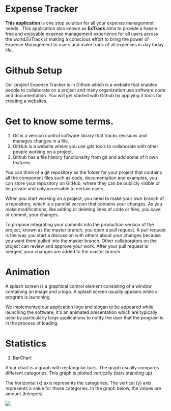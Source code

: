 # Expense Tracker

**This application** is one stop solution for all your expense managemnet needs . This application also known as **ExTrack** aims to provide a hassle free and enjoyable expense management experience for all users across the world.ExTrack is making a conscious effort to bring the power of Expense Management to users and make track of all expenses in day today life.

# Github Setup
Our project Expense Tracker is in Github which is a website that enables people to collaborate on a project and many organization use software code and documentation. You will get started with Github by applying it tools for creating a websites.
# Get to know some terms.
1. Git is a version control software library that tracks revisions and manages changes in a file.
1. GitHub is a website where you use gits tools to collaborate with other people working on a project.
1. Github has a file history functionality from git and add some of it own features.

You can think of a git repository as the folder for your project that contains all the component files such as code, documentation and examples, you can store your repository on GitHub, where they can be publicly visible or be private and only accessible to certain users.

When you start working on a project, you need to make your own branch of a repository, which is a parallel version that contains your changes. As you make modifications, like adding or deleting lines of code or files, you save or commit, your changes.

To propose integrating your commits into the production version of the project, known as the master branch, you open a pull request. A pull request is the way you start a discussion with others about your changes because you want them pulled into the master branch. Other collaborators on the project can review and approve your work.  After your pull request is merged, your changes are added to the master branch.

# Animation

A splash screen is a graphical control element consisting of a window containing an image and a logo. A splash screen usually appears while a program is launching.

We implemented our application logo and slogan to be appeared while launching the software, it's an animated presentation which are typically used by particularly large applications to notify the user that the program is in the process of loading.

# Statistics 

1. BarChart

A bar chart is a graph with rectangular bars. The graph usually compares different categories. This graph is plotted vertically (bars standing up)

The horizontal (x) axis represents the categories; The vertical (y) axis represents a value for those categories. In the graph below, the values are amount (Integers)


![](https://user-images.githubusercontent.com/25740696/49077987-14c23980-f23d-11e8-9468-080b125517fc.png)
